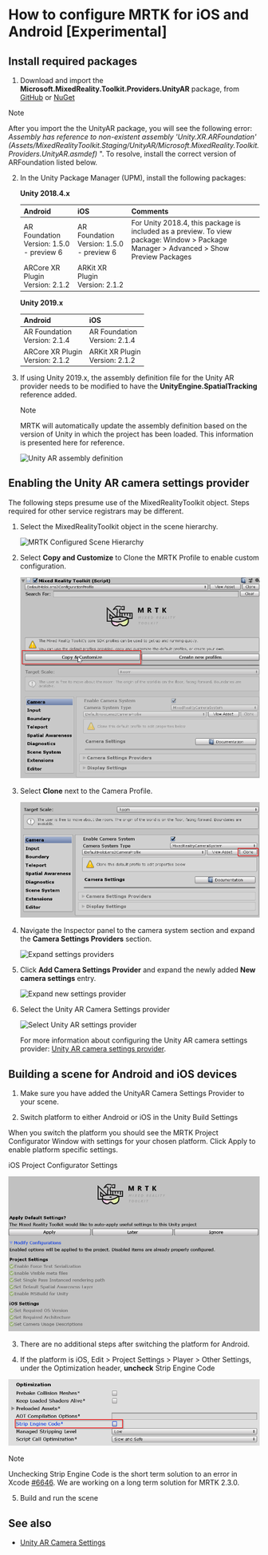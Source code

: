 # How to configure MRTK for iOS and Android [Experimental]

## Install required packages

1. Download and import the **Microsoft.MixedReality.Toolkit.Providers.UnityAR** package, from [GitHub](https://github.com/microsoft/MixedRealityToolkit-Unity/releases/tag/v2.2.0) or [NuGet](../MRTKNuGetPackage.md)

> [!NOTE]
> After you import the the UnityAR package, you will see the following error: 
> *Assembly has reference to non-existent assembly 'Unity.XR.ARFoundation' (Assets/MixedRealityToolkit.Staging/UnityAR/Microsoft.MixedReality.Toolkit.Providers.UnityAR.asmdef)*
". To resolve, install the correct version of ARFoundation listed below.


2. In the Unity Package Manager (UPM), install the following packages:

    **Unity 2018.4.x** 

    | **Android** | **iOS** | Comments |
    | --- | --- | --- |
    | AR Foundation  <br/> Version: 1.5.0 - preview 6 | AR Foundation  <br/> Version: 1.5.0 - preview 6 | For Unity 2018.4, this package is included as a preview. To view package: Window > Package Manager > Advanced > Show Preview Packages|
    | ARCore XR Plugin <br/> Version: 2.1.2 | ARKit XR Plugin <br/> Version: 2.1.2 | |


    **Unity 2019.x**

    | **Android** | **iOS** | 
    | --- | --- |
    | AR Foundation  <br/> Version: 2.1.4 |  AR Foundation  <br/> Version: 2.1.4 |
    | ARCore XR Plugin <br/> Version: 2.1.2 | ARKit XR Plugin <br/> Version: 2.1.2 |

1. If using Unity 2019.x, the assembly definition file for the Unity AR provider needs to be modified to have the **UnityEngine.SpatialTracking** reference added.

    > [!Note]
    > MRTK will automatically update the assembly definition based on the version of Unity in which the project has been loaded. This information is presented here for reference.
    
    ![Unity AR assembly definition](../Images/CrossPlatform/UnityArAssemblyReferences.png)

## Enabling the Unity AR camera settings provider

The following steps presume use of the MixedRealityToolkit object. Steps required for other service registrars may be different.

1. Select the MixedRealityToolkit object in the scene hierarchy.

    ![MRTK Configured Scene Hierarchy](../Images/MRTK_ConfiguredHierarchy.png)

1. Select **Copy and Customize** to Clone the MRTK Profile to enable custom configuration.

    ![Clone MRTK Profile](../Images/CameraSystem/CloneProfileARFoundation.png)

1. Select **Clone** next to the Camera Profile.

    ![Clone MRTK Camera Profile](../Images/CameraSystem/CloneCameraProfileARFoundation.png)

1. Navigate the Inspector panel to the camera system section and expand the **Camera Settings Providers** section.

    ![Expand settings providers](../Images/CameraSystem/ExpandProviders.png)

1. Click **Add Camera Settings Provider** and expand the newly added **New camera settings** entry.

    ![Expand new settings provider](../Images/CameraSystem/ExpandNewProvider.png)

1. Select the Unity AR Camera Settings provider

    ![Select Unity AR settings provider](../Images/CameraSystem/SelectUnityArSettings.png)

    For more information about configuring the Unity AR camera settings provider: [Unity AR camera settings provider](../CameraSystem/UnityArCameraSettings.md).

## Building a scene for Android and iOS devices

1. Make sure you have added the UnityAR Camera Settings Provider to your scene.

2. Switch platform to either Android or iOS in the Unity Build Settings

When you switch the platform you should see the MRTK Project Configurator Window with settings for your chosen platform.  Click Apply to enable platform specific settings.

iOS Project Configurator Settings

![iOS Project Configurator](../Images/CameraSystem/MRTKProjectConfigurator.png)

3. There are no additional steps after switching the platform for Android. 

4. If the platform is iOS, Edit > Project Settings > Player > Other Settings, under the Optimization header, **uncheck** Strip Engine Code

![iOS Settings](../Images/CameraSystem/UncheckStripEngineCodeiOS.png)

> [!NOTE]
> Unchecking Strip Engine Code is the short term solution to an error in Xcode [#6646](https://github.com/microsoft/MixedRealityToolkit-Unity/issues/6646).  We are working on a long term solution for MRTK 2.3.0.

5. Build and run the scene

## See also

- [Unity AR Camera Settings](../CameraSystem/UnityArCameraSettings.md)
